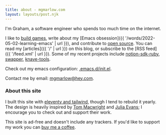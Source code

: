 ```yaml
---
title: about - mgmarlow.com
layout: layouts/post.njk
---
```


I'm Graham, a software engineer who spends too much time on the internet.

I like to [build games](https://mgmarlow.itch.io/), write about my [Emacs obsession]({{ '/words/2022-05-02-learning-emacs' | url }}), and contribute to [open source](https://github.com/mgmarlow/). You can read my [articles]({{ '/' | url }}) on this blog, or subscribe to the [RSS feed]({{ '/feed.xml' | url }}). Some of my recent projects include [notion-sdk-ruby](https://github.com/mgmarlow/notion-sdk-ruby), [swapper](https://mgmarlow.itch.io/swapper), [knave-tools](https://github.com/mgmarlow/knave-tools).

Check out my emacs configuration: [.emacs.d/init.el](https://github.com/mgmarlow/dotfiles/blob/master/.emacs.d/init.el).

Contact me by email: <a href="mailto:mgmarlow@hey.com">mgmarlow@hey.com</a>.

### About this site

I built this site with [eleventy and tailwind](https://github.com/mgmarlow/mgmarlow.com), though I tend to rebuild it yearly. The design is heavily inspired by [Tom Macwright](https://macwright.com) and [Julia Evans](https://jvns.ca/); I encourage you to check out and support their work.

This site is ad-free and doesn't include any trackers. If you'd like to support my work you can [buy me a coffee](https://www.buymeacoffee.com/mgmarlow).
